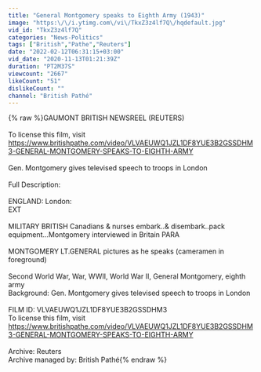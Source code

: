 ```yaml
---
title: "General Montgomery speaks to Eighth Army (1943)"
image: "https:\/\/i.ytimg.com\/vi\/TkxZ3z4lf7Q\/hqdefault.jpg"
vid_id: "TkxZ3z4lf7Q"
categories: "News-Politics"
tags: ["British","Pathe","Reuters"]
date: "2022-02-12T06:31:15+03:00"
vid_date: "2020-11-13T01:21:39Z"
duration: "PT2M37S"
viewcount: "2667"
likeCount: "51"
dislikeCount: ""
channel: "British Pathé"
---
```

{% raw %}GAUMONT BRITISH NEWSREEL (REUTERS)<br /><br />To license this film, visit <a rel="nofollow" target="blank" href="https://www.britishpathe.com/video/VLVAEUWQ1JZL1DF8YUE3B2GSSDHM3-GENERAL-MONTGOMERY-SPEAKS-TO-EIGHTH-ARMY">https://www.britishpathe.com/video/VLVAEUWQ1JZL1DF8YUE3B2GSSDHM3-GENERAL-MONTGOMERY-SPEAKS-TO-EIGHTH-ARMY</a><br /><br />Gen. Montgomery gives televised speech to troops in London <br /><br />Full Description:<br /><br />ENGLAND: London:<br />EXT<br /><br />MILITARY BRITISH Canadians &amp; nurses embark..&amp; disembark..pack equipment...Montgomery interviewed in Britain PARA<br /><br />MONTGOMERY LT.GENERAL pictures as he speaks (cameramen in foreground)<br /><br />Second World War, War, WWII, World War II, General Montgomery, eighth army<br />Background: Gen. Montgomery gives televised speech to troops in London<br /><br />FILM ID: VLVAEUWQ1JZL1DF8YUE3B2GSSDHM3<br />To license this film, visit <a rel="nofollow" target="blank" href="https://www.britishpathe.com/video/VLVAEUWQ1JZL1DF8YUE3B2GSSDHM3-GENERAL-MONTGOMERY-SPEAKS-TO-EIGHTH-ARMY">https://www.britishpathe.com/video/VLVAEUWQ1JZL1DF8YUE3B2GSSDHM3-GENERAL-MONTGOMERY-SPEAKS-TO-EIGHTH-ARMY</a><br /><br />Archive: Reuters<br />Archive managed by: British Pathé{% endraw %}
